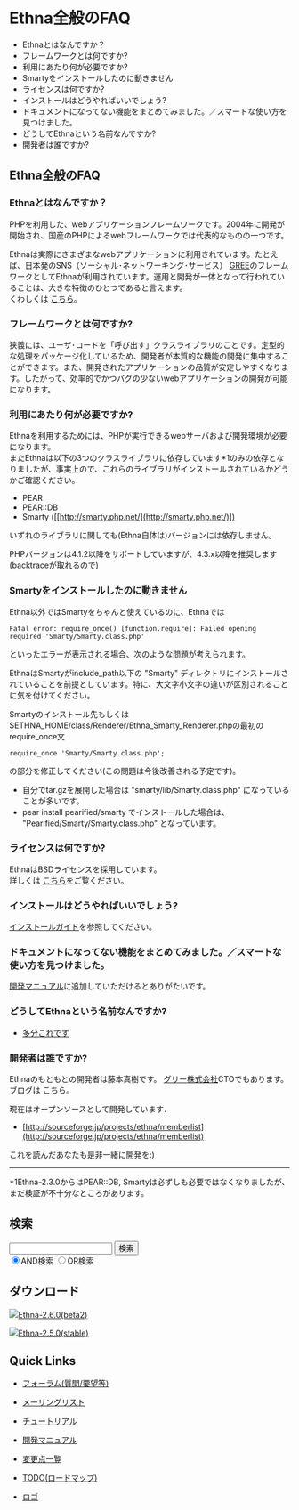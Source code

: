 # Ethna全般のFAQ
  - Ethnaとはなんですか？ 
  - フレームワークとは何ですか? 
  - 利用にあたり何が必要ですか? 
  - Smartyをインストールしたのに動きません 
  - ライセンスは何ですか? 
  - インストールはどうやればいいでしょう? 
  - ドキュメントになってない機能をまとめてみました。／スマートな使い方を見つけました。 
  - どうしてEthnaという名前なんですか? 
  - 開発者は誰ですか? 

## Ethna全般のFAQ [](ethna-document-faq-ethna_faq.html#t61f5bb8 "t61f5bb8")

### Ethnaとはなんですか？ [](ethna-document-faq-ethna_faq.html#a9fa99d8 "a9fa99d8")

PHPを利用した、webアプリケーションフレームワークです。2004年に開発が開始され、国産のPHPによるwebフレームワークでは代表的なものの一つです。

Ethnaは実際にさまざまなwebアプリケーションに利用されています。たとえば、日本発のSNS（ソーシャル･ネットワーキング･サービス） [GREE](http://www.gree.jp)のフレームワークとしてEthnaが利用されています。運用と開発が一体となって行われていることは、大きな特徴のひとつであると言えます。  
くわしくは [こちら](ethna-about.html "ethna-about (11d)")。

### フレームワークとは何ですか? [](ethna-document-faq-ethna_faq.html#zc1c39ad "zc1c39ad")

狭義には、ユーザ･コードを「呼び出す」クラスライブラリのことです。定型的な処理をパッケージ化しているため、開発者が本質的な機能の開発に集中することができます。また、開発されたアプリケーションの品質が安定しやすくなります。したがって、効率的でかつバグの少ないwebアプリケーションの開発が可能になります。

### 利用にあたり何が必要ですか? [](ethna-document-faq-ethna_faq.html#k8519831 "k8519831")

Ethnaを利用するためには、PHPが実行できるwebサーバおよび開発環境が必要になります。  
またEthnaは以下の3つのクラスライブラリに依存しています\*1のみの依存となりましたが、事実上ので、これらのライブラリがインストールされているかどうかご確認ください。

- PEAR
- PEAR::DB
- Smarty ([[http://smarty.php.net/](http://smarty.php.net/)])

いずれのライブラリに関しても(Ethna自体は)バージョンには依存しません。

PHPバージョンは4.1.2以降をサポートしていますが、4.3.x以降を推奨します(backtraceが取れるので)

### Smartyをインストールしたのに動きません [](ethna-document-faq-ethna_faq.html#m32f4918 "m32f4918")

Ethna以外ではSmartyをちゃんと使えているのに、Ethnaでは

    Fatal error: require_once() [function.require]: Failed opening required 'Smarty/Smarty.class.php'

といったエラーが表示される場合、次のような問題が考えられます。

EthnaはSmartyがinclude\_path以下の "Smarty" ディレクトリにインストールされていることを前提としています。特に、大文字小文字の違いが区別されることに気を付けてください。

Smartyのインストール先もしくは$ETHNA\_HOME/class/Renderer/Ethna\_Smarty\_Renderer.phpの最初のrequire\_once文

    require_once 'Smarty/Smarty.class.php';

の部分を修正してください(この問題は今後改善される予定です)。

- 自分でtar.gzを展開した場合は "smarty/lib/Smarty.class.php" になっていることが多いです。
- pear install pearified/smarty でインストールした場合は、 "Pearified/Smarty/Smarty.class.php" となっています。

### ライセンスは何ですか? [](ethna-document-faq-ethna_faq.html#d1f52301 "d1f52301")

EthnaはBSDライセンスを採用しています。  
詳しくは [こちら](ethna-document-faq-license.html "ethna-document-faq-license (1240d)")をご覧ください。

### インストールはどうやればいいでしょう? [](ethna-document-faq-ethna_faq.html#z4fb2347 "z4fb2347")

[インストールガイド](ethna-document-tutorial-install_guide.html "ethna-document-tutorial-install\_guide (16d)")を参照してください。

### ドキュメントになってない機能をまとめてみました。／スマートな使い方を見つけました。 [](ethna-document-faq-ethna_faq.html#m7ca1700 "m7ca1700")

[開発マニュアル](ethna-document-dev_guide.html "ethna-document-dev\_guide (302d)")に追加していただけるとありがたいです。

### どうしてEthnaという名前なんですか? [](ethna-document-faq-ethna_faq.html#rc214e81 "rc214e81")

- [多分これです](http://www.ff12.com/)

### 開発者は誰ですか? [](ethna-document-faq-ethna_faq.html#bdaf9dfe "bdaf9dfe")

Ethnaのもともとの開発者は藤本真樹です。 [グリー株式会社](http://www.gree.jp)CTOでもあります。ブログは [こちら](http://diary.eth.jp)。

現在はオープンソースとして開発しています．

- [http://sourceforge.jp/projects/ethna/memberlist](http://sourceforge.jp/projects/ethna/memberlist)

これを読んだあなたも是非一緒に開発を:)

<!-- ??END id:body -->
<!-- ??BEGIN id:summary --><!-- ??BEGIN id:note -->

* * *
\*1Ethna-2.3.0からはPEAR::DB, Smartyは必ずしも必要ではなくなりましたが、まだ検証が不十分なところがあります。  

<!-- ??END id:note -->
<!-- ??BEGIN id:trackback -->
<!-- ?? END id:trackback --><!-- ?? END id:attach -->
<!-- ?? END id:summary -->
<!-- ??END id:content -->
<!-- ?? END id:wrap_content --><!-- ??sidebar?? ========================================================== -->
<!-- ??BEGIN id:wrap_sidebar -->

<!-- ??BEGIN id:search_form -->

## 検索

<form action="http://ethna.jp/index.php?cmd=search" method="post">
            <input type="hidden" name="encode_hint" value="??">
            <input type="text" name="word" value="" size="20">
            <input type="submit" value="検索"><br>
            <input type="radio" name="type" value="AND" checked id="and_search"><label for="and_search">AND検索</label>
            <input type="radio" name="type" value="OR" id="or_search"><label for="or_search">OR検索</label>
    </form>

<!-- END id:search_form -->
<!-- ??BEGIN id:download_link -->

## ダウンロード

[![](image/minilogo.gif)Ethna-2.6.0(beta2)](ethna-download.html)

[![](image/minilogo.gif)Ethna-2.5.0(stable)](ethna-download.html)

<!-- END id:download_link -->
<!-- ??BEGIN id:download_link -->

## Quick Links

- [フォーラム(質問/要望等)](ethna-community-forum.html)
- [メーリングリスト](http://ml.ethna.jp/mailman/listinfo/users)

- [チュートリアル](ethna-document-tutorial.html)
- [開発マニュアル](ethna-document-dev_guide.html)
- [変更点一覧](ethna-document-changes.html)

- [TODO(ロードマップ)](TODO.html)
- [ロゴ](ethna-logo.html)

<!-- END id:download_link -->
<!-- ??BEGIN id:search_form -->

